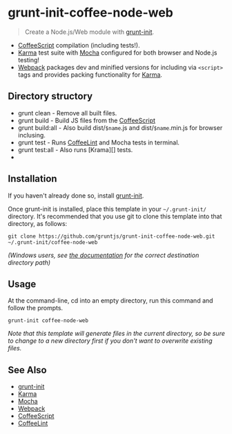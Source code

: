 
[CoffeeScript]: http://coffeescript.org
[CoffeeLint]: http://www.coffeelint.org
[grunt-init]: http://gruntjs.com/project-scaffolding
[Mocha]: http://mochajs.org/
[Webpack]: http://webpack.github.io/
[Karma]: http://karma-runner.github.io/

# grunt-init-coffee-node-web

> Create a Node.js/Web module with [grunt-init][].

* [CoffeeScript][] compilation (including tests!).
* [Karma][] test suite with [Mocha][] configured for both browser and Node.js testing!
* [Webpack][] packages dev and minified versions for including via `<script>` tags and provides packing functionality for [Karma][].

## Directory structory


* grunt clean     - Remove all built files.
* grunt build     - Build JS files from the [CoffeeScript][]
* grunt build:all - Also build dist/`$name`.js and dist/`$name`.min.js for browser inclusing.
* grunt test      - Runs [CoffeeLint][] and Mocha tests in terminal.
* grunt test:all  - Also runs [Krama][] tests.
* 


## Installation
If you haven't already done so, install [grunt-init][].

Once grunt-init is installed, place this template in your `~/.grunt-init/` directory. It's recommended that you use git to clone this template into that directory, as follows:

```
git clone https://github.com/gruntjs/grunt-init-coffee-node-web.git ~/.grunt-init/coffee-node-web
```

_(Windows users, see [the documentation][grunt-init] for the correct destination directory path)_

## Usage

At the command-line, cd into an empty directory, run this command and follow the prompts.

```
grunt-init coffee-node-web
```

_Note that this template will generate files in the current directory, so be sure to change to a new directory first if you don't want to overwrite existing files._

## See Also

* [grunt-init][]
* [Karma][]
* [Mocha][]
* [Webpack][]
* [CoffeeScript][]
* [CoffeeLint][]
